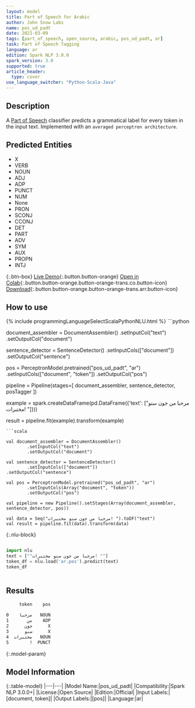 ```yaml
---
layout: model
title: Part of Speech for Arabic
author: John Snow Labs
name: pos_ud_padt
date: 2021-03-09
tags: [part_of_speech, open_source, arabic, pos_ud_padt, ar]
task: Part of Speech Tagging
language: ar
edition: Spark NLP 3.0.0
spark_version: 3.0
supported: true
article_header:
  type: cover
use_language_switcher: "Python-Scala-Java"
---
```


## Description

A [Part of Speech](https://en.wikipedia.org/wiki/Part_of_speech) classifier predicts a grammatical label for every token in the input text. Implemented with an `averaged perceptron architecture`.

## Predicted Entities

- X
- VERB
- NOUN
- ADJ
- ADP
- PUNCT
- NUM
- None
- PRON
- SCONJ
- CCONJ
- DET
- PART
- ADV
- SYM
- AUX
- PROPN
- INTJ

{:.btn-box}
[Live Demo](https://demo.johnsnowlabs.com/public/GRAMMAR_EN/){:.button.button-orange}
[Open in Colab](https://colab.research.google.com/github/JohnSnowLabs/spark-nlp-workshop/blob/master/tutorials/streamlit_notebooks/GRAMMAR_EN.ipynb){:.button.button-orange.button-orange-trans.co.button-icon}
[Download](https://s3.amazonaws.com/auxdata.johnsnowlabs.com/public/models/pos_ud_padt_ar_3.0.0_3.0_1615292251530.zip){:.button.button-orange.button-orange-trans.arr.button-icon}

## How to use



<div class="tabs-box" markdown="1">
{% include programmingLanguageSelectScalaPythonNLU.html %}
```python

document_assembler = DocumentAssembler()
  .setInputCol("text")
  .setOutputCol("document")

sentence_detector = SentenceDetector()
  .setInputCols(["document"])
  .setOutputCol("sentence")

pos = PerceptronModel.pretrained("pos_ud_padt", "ar")
  .setInputCols(["document", "token"])
  .setOutputCol("pos")

pipeline = Pipeline(stages=[
  document_assembler,
  sentence_detector,
  posTagger
])

example = spark.createDataFrame(pd.DataFrame({'text': ["مرحبا من جون سنو مختبرات! "]}))

result = pipeline.fit(example).transform(example)


```
```scala

val document_assembler = DocumentAssembler()
        .setInputCol("text")
        .setOutputCol("document")

val sentence_detector = SentenceDetector()
        .setInputCols(["document"])
.setOutputCol("sentence")

val pos = PerceptronModel.pretrained("pos_ud_padt", "ar")
        .setInputCols(Array("document", "token"))
        .setOutputCol("pos")

val pipeline = new Pipeline().setStages(Array(document_assembler, sentence_detector, pos))

val data = Seq("مرحبا من جون سنو مختبرات! ").toDF("text")
val result = pipeline.fit(data).transform(data)

```

{:.nlu-block}
```python

import nlu
text = [""مرحبا من جون سنو مختبرات! ""]
token_df = nlu.load('ar.pos').predict(text)
token_df
    
```
</div>

## Results

```bash
     token    pos
                 
0    مرحبا   NOUN
1       من    ADP
2      جون      X
3      سنو      X
4  مختبرات   NOUN
5        !  PUNCT
```

{:.model-param}
## Model Information

{:.table-model}
|---|---|
|Model Name:|pos_ud_padt|
|Compatibility:|Spark NLP 3.0.0+|
|License:|Open Source|
|Edition:|Official|
|Input Labels:|[document, token]|
|Output Labels:|[pos]|
|Language:|ar|